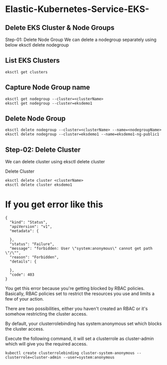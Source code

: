 # Elastic-Kubernetes-Service-EKS-


## Delete EKS Cluster & Node Groups
Step-01: Delete Node Group
We can delete a nodegroup separately using below eksctl delete nodegroup

## List EKS Clusters

```
eksctl get clusters
```

## Capture Node Group name

```
eksctl get nodegroup --cluster=<clusterName>
eksctl get nodegroup --cluster=eksdemo1
```

##  Delete Node Group

```
eksctl delete nodegroup --cluster=<clusterName> --name=<nodegroupName>
eksctl delete nodegroup --cluster=eksdemo1 --name=eksdemo1-ng-public1
```
## Step-02: Delete Cluster

We can delete cluster using eksctl delete cluster

Delete Cluster
  
 ```
eksctl delete cluster <clusterName>
eksctl delete cluster eksdemo1
```




If you get error like this 
==========================
```
{
  "kind": "Status",
  "apiVersion": "v1",
  "metadata": {
    
  },
  "status": "Failure",
  "message": "forbidden: User \"system:anonymous\" cannot get path \"/\"",
  "reason": "Forbidden",
  "details": {
    
  },
  "code": 403
}
```


You get this error because you're getting blocked by RBAC policies. Basically, RBAC policies set to restrict the resources you use and limits a few of your action. 

There are two possibilities, either you haven't created an RBAC or it's somehow restricting the cluster access.

By default, your clusterrolebinding has system:anonymous set which blocks the cluster access.

Execute the following command, it will set a clusterrole as cluster-admin which will give you the required access.

```
kubectl create clusterrolebinding cluster-system-anonymous --clusterrole=cluster-admin --user=system:anonymous
```
